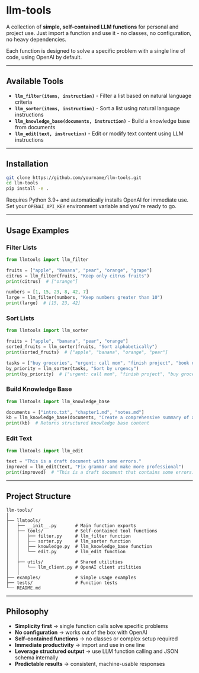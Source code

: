 # llm-tools

A collection of **simple, self-contained LLM functions** for personal and project use.
Just import a function and use it - no classes, no configuration, no heavy dependencies.

Each function is designed to solve a specific problem with a single line of code, using OpenAI by default.

---

## Available Tools

* **`llm_filter(items, instruction)`** - Filter a list based on natural language criteria
* **`llm_sorter(items, instruction)`** - Sort a list using natural language instructions
* **`llm_knowledge_base(documents, instruction)`** - Build a knowledge base from documents
* **`llm_edit(text, instruction)`** - Edit or modify text content using LLM instructions

---

## Installation

```bash
git clone https://github.com/yourname/llm-tools.git
cd llm-tools
pip install -e .
```

Requires Python 3.9+ and automatically installs OpenAI for immediate use.
Set your `OPENAI_API_KEY` environment variable and you're ready to go.

---

## Usage Examples

### Filter Lists

```python
from llmtools import llm_filter

fruits = ["apple", "banana", "pear", "orange", "grape"]
citrus = llm_filter(fruits, "Keep only citrus fruits")
print(citrus)  # ["orange"]

numbers = [1, 15, 23, 8, 42, 7]
large = llm_filter(numbers, "Keep numbers greater than 10")
print(large)  # [15, 23, 42]
```

### Sort Lists

```python
from llmtools import llm_sorter

fruits = ["apple", "banana", "pear", "orange"]
sorted_fruits = llm_sorter(fruits, "Sort alphabetically")
print(sorted_fruits)  # ["apple", "banana", "orange", "pear"]

tasks = ["buy groceries", "urgent: call mom", "finish project", "book dentist"]
by_priority = llm_sorter(tasks, "Sort by urgency")
print(by_priority)  # ["urgent: call mom", "finish project", "buy groceries", "book dentist"]
```

### Build Knowledge Base

```python
from llmtools import llm_knowledge_base

documents = ["intro.txt", "chapter1.md", "notes.md"]
kb = llm_knowledge_base(documents, "Create a comprehensive summary of all key concepts")
print(kb)  # Returns structured knowledge base content
```

### Edit Text

```python
from llmtools import llm_edit

text = "This is a draft document with some errors."
improved = llm_edit(text, "Fix grammar and make more professional")
print(improved)  # "This is a draft document that contains some errors."
```

---

## Project Structure

```
llm-tools/
│
├── llmtools/
│   ├── __init__.py       # Main function exports
│   ├── tools/            # Self-contained tool functions
│   │   ├── filter.py     # llm_filter function
│   │   ├── sorter.py     # llm_sorter function
│   │   ├── knowledge.py  # llm_knowledge_base function
│   │   └── edit.py       # llm_edit function
│   │
│   ├── utils/            # Shared utilities
│   │   └── llm_client.py # OpenAI client utilities
│   │
├── examples/             # Simple usage examples
├── tests/                # Function tests
└── README.md
```

---

## Philosophy

* **Simplicity first** → single function calls solve specific problems
* **No configuration** → works out of the box with OpenAI
* **Self-contained functions** → no classes or complex setup required
* **Immediate productivity** → import and use in one line
* **Leverage structured output** → use LLM function calling and JSON schema internally
* **Predictable results** → consistent, machine-usable responses
